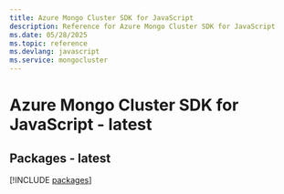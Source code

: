 ```yaml
---
title: Azure Mongo Cluster SDK for JavaScript
description: Reference for Azure Mongo Cluster SDK for JavaScript
ms.date: 05/28/2025
ms.topic: reference
ms.devlang: javascript
ms.service: mongocluster
---
```

# Azure Mongo Cluster SDK for JavaScript - latest
## Packages - latest
[!INCLUDE [packages](mongo-cluster-index.md)]